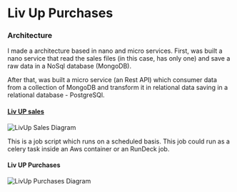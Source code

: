 # Liv Up Purchases

### Architecture

I made a architecture based in nano and micro services.
First, was built a nano service that read the sales files (in this case, has only one)
and save a raw data in a NoSql database (MongoDB).

After that, was built a micro service (an Rest API) which consumer data from a collection of MongoDB
and transform it in relational data saving in a relational database - PostgreSQl.


#### [Liv UP sales](https://github.com/matheuslins/livup_sales)

![LivUp Sales Diagram](https://github.com/matheuslins/livup_purchases/blob/master/docs/img/sales.png)

This is a job script which runs on a scheduled basis.
This job could run as a celery task inside an Aws container or an RunDeck job.


#### Liv UP Purchases

![LivUp Purchases Diagram](https://github.com/matheuslins/livup_purchases/blob/master/docs/img/purchases.png)
